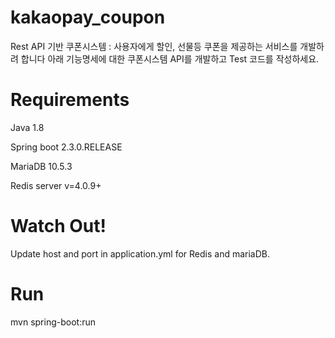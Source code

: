 # kakaopay_coupon 
Rest API 기반 쿠폰시스템 : 사용자에게 할인, 선물등 쿠폰을 제공하는 서비스를 개발하려 합니다
아래 기능명세에 대한 쿠폰시스템 API를 개발하고 Test 코드를 작성하세요.

# Requirements
Java 1.8

Spring boot 2.3.0.RELEASE

MariaDB 10.5.3

Redis server v=4.0.9+

# Watch Out!
Update host and port in application.yml for Redis and mariaDB.

# Run
mvn spring-boot:run


